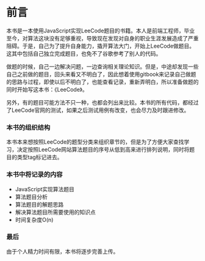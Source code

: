 # 前言

本书是一本使用JavaScript实现LeeCode题目的书籍。本人是前端工程师，毕业至今，对算法这块没有足够重视，导致现在发现对自身的职业生涯发展造成了严重阻碍。于是，自己为了提升自身能力，撬开算法大门，开始上LeeCode做题目。这其中包括自己独立完成题目，也免不了谷歌参考了别人的代码。

做题的时候，自己一边解决问题，一边查询相关理论知识。但是，中途却发现一些自己之前做的题目，回头来看又不明白了，因此想着使用gitbook来记录自己做题的思路与过程，即使以后不明白了，也能查看记录，重新弄明白，所以准备做题的同时开始写这本书：《LeeCode》。

另外，有的题目可能方法不只一种，也都会列出来比较。本书的所有代码，都经过了LeeCode官网的测试，如果之后测试用例有改变，也会尽力及时跟进修改。

### 本书的组织结构
本书本来想按照LeeCode的题型分类来组织章节的，但是为了方便大家查找学习，决定按照LeeCode网站算法题目的序号从低到高来进行排列说明，同时将题目的类型tag标记进去。

### 本书中将记录的内容
- JavaScript实现算法题目
- 算法题目分析
- 算法题目的解题思路
- 解决算法题目所需要使用的知识点
- 时间复杂度O(n)

### 最后
由于个人精力时间有限，本书将逐步完善上传。